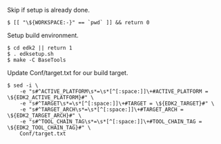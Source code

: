 Skip if setup is already done.

```
$ [[ "\${WORKSPACE:-}" == `pwd` ]] && return 0
```

Setup build environment.

```
$ cd edk2 || return 1
$ . edksetup.sh
$ make -C BaseTools
```

Update Conf/target.txt for our build target.

```
$ sed -i \
    -e "s#^ACTIVE_PLATFORM\s*=\s*[^[:space:]]\+#ACTIVE_PLATFORM = \${EDK2_ACTIVE_PLATFORM}#" \
    -e "s#^TARGET\s*=\s*[^[:space:]]\+#TARGET = \${EDK2_TARGET}#" \
    -e "s#^TARGET_ARCH\s*=\s*[^[:space:]]\+#TARGET_ARCH = \${EDK2_TARGET_ARCH}#" \
    -e "s#^TOOL_CHAIN_TAG\s*=\s*[^[:space:]]\+#TOOL_CHAIN_TAG = \${EDK2_TOOL_CHAIN_TAG}#" \
    Conf/target.txt
```
